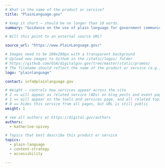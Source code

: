 ```yaml
---
# What is the name of the product or service?
title: "PlainLanguage.gov"

# Keep it short — should be no longer than 10 words.
summary: "Guidance on the use of plain language for government communications and training for federal employees."

# Will this point to an external source URL?

source_url: "https://www.PlainLanguage.gov/"

# Images need to be 200x200px with a transparent background
# Upload new images to Github in the /static/logos/ folder
# https://github.com/GSA/digitalgov.gov/tree/master/static/promos/
# The filename should reflect the name of the product or service (e.g., challenge-gov.png)
logo: "plainlanguage"

contact: info@plainlanguage.gov

# Weight — controls how services appear across the site
# 2 == will appear as related service (ADs) on blog posts and event pages
# 1 == will appear on the tools and services page, and all related topic pages
# 0 == hides this service from all pages, but URL is still public
weight: 1

# see all authors at https://digital.gov/authors
authors:
  - katherine-spivey

# Topics that best describe this product or service
topics:
  - plain-language
  - content-strategy
  - accessibility

---
```


